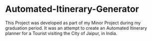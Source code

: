 # Automated-Itinerary-Generator
This Project was developed as part of my Minor Project during my graduation period. It was an attempt to create an Automated Itinerary planner for a Tourist visiting the City of Jaipur, in India.
